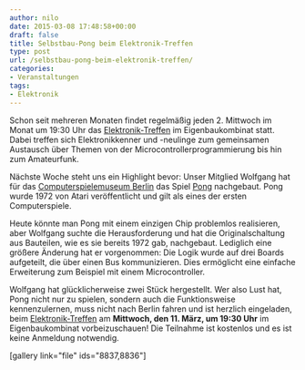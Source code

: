 ```yaml
---
author: nilo
date: 2015-03-08 17:48:58+00:00
draft: false
title: Selbstbau-Pong beim Elektronik-Treffen
type: post
url: /selbstbau-pong-beim-elektronik-treffen/
categories:
- Veranstaltungen
tags:
- Elektronik
---
```


Schon seit mehreren Monaten findet regelmäßig jeden 2. Mittwoch im Monat um 19:30 Uhr das [Elektronik-Treffen](/elektronik-treffen/) im Eigenbaukombinat statt. Dabei treffen sich Elektronikkenner und -neulinge zum gemeinsamen Austausch über Themen von der Microcontrollerprogrammierung bis hin zum Amateurfunk. <!-- more -->

Nächste Woche steht uns ein Highlight bevor: Unser Mitglied Wolfgang hat für das [Computerspielemuseum Berlin](https://www.computerspielemuseum.de/) das Spiel [Pong](https://www.pong-story.com/) nachgebaut. Pong wurde 1972 von Atari veröffentlicht und gilt als eines der ersten Computerspiele. 

Heute könnte man Pong mit einem einzigen Chip problemlos realisieren, aber Wolfgang suchte die Herausforderung und hat die Originalschaltung aus Bauteilen, wie es sie bereits 1972 gab, nachgebaut. Lediglich eine größere Änderung hat er vorgenommen: Die Logik wurde auf drei Boards aufgeteilt, die über einen Bus kommunizieren. Dies ermöglicht eine einfache Erweiterung zum Beispiel mit einem Microcontroller.

Wolfgang hat glücklicherweise zwei Stück hergestellt. Wer also Lust hat, Pong nicht nur zu spielen, sondern auch die Funktionsweise kennenzulernen, muss nicht nach Berlin fahren und ist herzlich eingeladen, beim [Elektronik-Treffen](/elektronik-treffen/) am **Mittwoch, den 11. März, um 19:30 Uhr** im Eigenbaukombinat vorbeizuschauen! Die Teilnahme ist kostenlos und es ist keine Anmeldung notwendig.

[gallery link="file" ids="8837,8836"]
